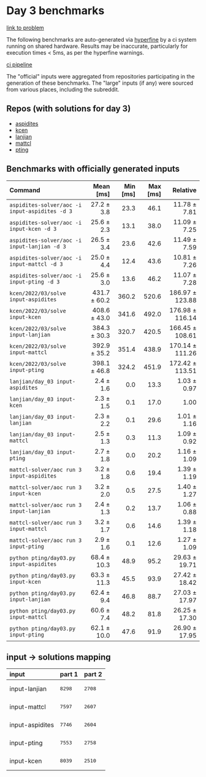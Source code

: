 # Day 3 benchmarks

[link to problem](http://adventofcode.com/2022/day/3)

The following benchmarks are auto-generated via [hyperfine](https://github.com/sharkdp/hyperfine) by a ci system running on shared hardware. Results may be inaccurate, particularly for execution times < 5ms, as per the hyperfine warnings.

[ci pipeline](http://ci.papercode.net:8080/teams/aoc2022/pipelines/aoc-compare-2022)

The "official" inputs were aggregated from repositories participating in the generation of these benchmarks. The "large" inputs (if any) were sourced from various places, including the subreddit.

## Repos (with solutions for day 3)


- [aspidites](https://github.com/aspidites/aoc2022)
- [kcen](https://github.com/kcen/AdventOfCode)
- [lanjian](https://github.com/LanJian/aoc-2022)
- [mattcl](https://github.com/mattcl/aoc2022)
- [pting](https://github.com/pting/aoc2022)

## Benchmarks with officially generated inputs
| Command | Mean [ms] | Min [ms] | Max [ms] | Relative |
|:---|---:|---:|---:|---:|
| `aspidites-solver/aoc -i input-aspidites -d 3` | 27.2 ± 3.8 | 23.3 | 46.1 | 11.78 ± 7.81 |
| `aspidites-solver/aoc -i input-kcen -d 3` | 25.6 ± 2.3 | 13.1 | 38.0 | 11.09 ± 7.25 |
| `aspidites-solver/aoc -i input-lanjian -d 3` | 26.5 ± 3.4 | 23.6 | 42.6 | 11.49 ± 7.59 |
| `aspidites-solver/aoc -i input-mattcl -d 3` | 25.0 ± 4.4 | 12.4 | 43.6 | 10.81 ± 7.26 |
| `aspidites-solver/aoc -i input-pting -d 3` | 25.6 ± 3.0 | 13.6 | 46.2 | 11.07 ± 7.28 |
| `kcen/2022/03/solve input-aspidites` | 431.7 ± 60.2 | 360.2 | 520.6 | 186.97 ± 123.88 |
| `kcen/2022/03/solve input-kcen` | 408.6 ± 43.0 | 341.6 | 492.0 | 176.98 ± 116.14 |
| `kcen/2022/03/solve input-lanjian` | 384.3 ± 30.3 | 320.7 | 420.5 | 166.45 ± 108.61 |
| `kcen/2022/03/solve input-mattcl` | 392.9 ± 35.2 | 351.4 | 438.9 | 170.14 ± 111.26 |
| `kcen/2022/03/solve input-pting` | 398.1 ± 46.8 | 324.2 | 451.9 | 172.42 ± 113.51 |
| `lanjian/day_03 input-aspidites` | 2.4 ± 1.6 | 0.0 | 13.3 | 1.03 ± 0.97 |
| `lanjian/day_03 input-kcen` | 2.3 ± 1.5 | 0.1 | 17.0 | 1.00 |
| `lanjian/day_03 input-lanjian` | 2.3 ± 2.2 | 0.1 | 29.6 | 1.01 ± 1.16 |
| `lanjian/day_03 input-mattcl` | 2.5 ± 1.3 | 0.3 | 11.3 | 1.09 ± 0.92 |
| `lanjian/day_03 input-pting` | 2.7 ± 1.8 | 0.0 | 20.2 | 1.16 ± 1.09 |
| `mattcl-solver/aoc run 3 input-aspidites` | 3.2 ± 1.8 | 0.6 | 19.4 | 1.39 ± 1.19 |
| `mattcl-solver/aoc run 3 input-kcen` | 3.2 ± 2.0 | 0.5 | 27.5 | 1.40 ± 1.27 |
| `mattcl-solver/aoc run 3 input-lanjian` | 2.4 ± 1.3 | 0.2 | 13.7 | 1.06 ± 0.88 |
| `mattcl-solver/aoc run 3 input-mattcl` | 3.2 ± 1.7 | 0.6 | 14.6 | 1.39 ± 1.18 |
| `mattcl-solver/aoc run 3 input-pting` | 2.9 ± 1.6 | 0.1 | 12.6 | 1.27 ± 1.09 |
| `python pting/day03.py input-aspidites` | 68.4 ± 10.3 | 48.9 | 95.2 | 29.63 ± 19.71 |
| `python pting/day03.py input-kcen` | 63.3 ± 11.3 | 45.5 | 93.9 | 27.42 ± 18.42 |
| `python pting/day03.py input-lanjian` | 62.4 ± 9.4 | 46.8 | 88.7 | 27.03 ± 17.97 |
| `python pting/day03.py input-mattcl` | 60.6 ± 7.4 | 48.2 | 81.8 | 26.25 ± 17.30 |
| `python pting/day03.py input-pting` | 62.1 ± 10.0 | 47.6 | 91.9 | 26.90 ± 17.95 |

## input -> solutions mapping
|input|part 1|part 2|
|:---|:---|:---|
|input-lanjian|<pre>8298</pre>|<pre>2708</pre>|
|input-mattcl|<pre>7597</pre>|<pre>2607</pre>|
|input-aspidites|<pre>7746</pre>|<pre>2604</pre>|
|input-pting|<pre>7553</pre>|<pre>2758</pre>|
|input-kcen|<pre>8039</pre>|<pre>2510</pre>|
